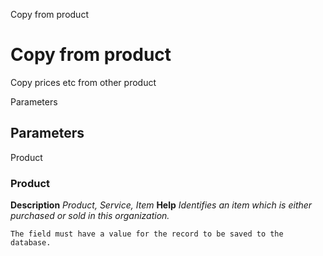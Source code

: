
Copy from product
# Copy from product


Copy prices etc from other product

Parameters
## Parameters


Product
### Product

**Description**
 *Product, Service, Item*
**Help**
 *Identifies an item which is either purchased or sold in this organization.*

```
The field must have a value for the record to be saved to the database.
```